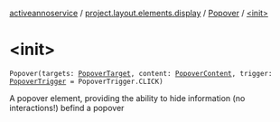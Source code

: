 [activeannoservice](../../index.md) / [project.layout.elements.display](../index.md) / [Popover](index.md) / [&lt;init&gt;](./-init-.md)

# &lt;init&gt;

`Popover(targets: `[`PopoverTarget`](../-popover-target/index.md)`, content: `[`PopoverContent`](../-popover-content/index.md)`, trigger: `[`PopoverTrigger`](../-popover-trigger/index.md)` = PopoverTrigger.CLICK)`

A popover element, providing the ability to hide information (no interactions!) befind a popover

